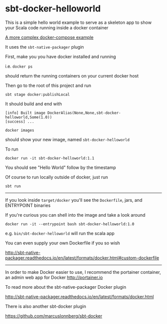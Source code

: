 sbt-docker-helloworld
=====================

This is a simple hello world example to serve as a skeleton app to show your Scala code
running inside a docker container

[A more complex docker-compose example](docker-compose/README.md)

It uses the ```sbt-native-packager``` plugin

First, make you you have docker installed and running

i.e. ```docker ps```

should return the running containers on your current docker host

Then go to the root of this project and run

```sbt stage docker:publishLocal```

It should build and end with

```
[info] Built image DockerAlias(None,None,sbt-docker-helloworld,Some(1.0))
[success] ...
```

```docker images```

should show your new image, named ```sbt-docker-helloworld```

To run

```docker run -it sbt-docker-helloworld:1.1```

You should see "Hello World" follow by the timestamp

Of course to run locally outside of docker, just run

```sbt run```

---

If you look inside ```target/docker``` you'll see the ```Dockerfile```, jars,
and ENTRYPOINT binaries

If you're curious you can shell into the image and take a look around

```docker run -it --entrypoint bash sbt-docker-helloworld:1.0```

e.g. ```bin/sbt-docker-helloworld``` will run the scala app

You can even supply your own Dockerfile if you so wish

http://sbt-native-packager.readthedocs.io/en/latest/formats/docker.html#custom-dockerfile

---

In order to make Docker easier to use, I recommend the portainer container, an admin web app for Docker
http://portainer.io

To read more about the sbt-native-packager Docker plugin

http://sbt-native-packager.readthedocs.io/en/latest/formats/docker.html

There is also another sbt-docker plugin

https://github.com/marcuslonnberg/sbt-docker